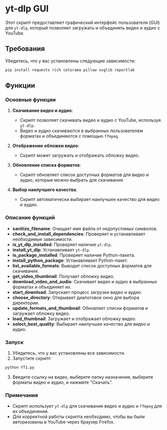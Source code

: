 # yt-dlp GUI

Этот скрипт предоставляет графический интерфейс пользователя (GUI) для `yt-dlp`, который позволяет загружать и объединять видео и аудио с YouTube.

## Требования

Убедитесь, что у вас установлены следующие зависимости:

```bash
pip install requests rich colorama pillow svglib reportlab
```

## Функции

### Основные функции

1. **Скачивание видео и аудио**:
   - Скрипт позволяет скачивать видео и аудио с YouTube, используя `yt-dlp`.
   - Видео и аудио скачиваются в выбранных пользователем форматах и объединяются с помощью `ffmpeg`.

2. **Отображение обложки видео**:
   - Скрипт может загружать и отображать обложку видео.

3. **Обновление списка форматов**:
   - Скрипт обновляет список доступных форматов для видео и аудио, которые можно выбрать для скачивания.

4. **Выбор наилучшего качества**:
   - Скрипт автоматически выбирает наилучшее качество для видео и аудио.

### Описание функций

- **sanitize_filename**: Очищает имя файла от недопустимых символов.
- **check_and_install_dependencies**: Проверяет и устанавливает необходимые зависимости.
- **is_yt_dlp_installed**: Проверяет наличие `yt-dlp`.
- **install_yt_dlp**: Устанавливает `yt-dlp`.
- **is_package_installed**: Проверяет наличие Python-пакета.
- **install_python_package**: Устанавливает Python-пакет.
- **list_available_formats**: Выводит список доступных форматов для скачивания.
- **get_video_thumbnail**: Получает обложку видео.
- **download_video_and_audio**: Скачивает видео и аудио в выбранных форматах и объединяет их.
- **start_download**: Запускает процесс загрузки видео и аудио.
- **choose_directory**: Открывает диалоговое окно для выбора директории.
- **update_formats_and_thumbnail**: Обновляет списки форматов и загружает обложку видео.
- **load_thumbnail**: Загружает и отображает обложку видео.
- **select_best_quality**: Выбирает наилучшее качество для видео и аудио.

### Запуск

1. Убедитесь, что у вас установлены все зависимости.
2. Запустите скрипт:

```bash
python YT1.py
```

3. Введите ссылку на видео, выберите папку назначения, выберите форматы видео и аудио, и нажмите "Скачать".

### Примечания

- Скрипт использует `yt-dlp` для скачивания видео и аудио и `ffmpeg` для их объединения.
- Для корректной работы скрипта необходимо, чтобы вы были авторизованы в YouTube через браузер Firefox.
